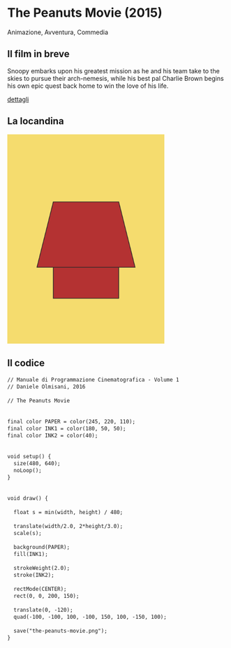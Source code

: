 # The Peanuts Movie (2015)

Animazione, Avventura, Commedia

## Il film in breve
Snoopy embarks upon his greatest mission as he and his team take to the skies to pursue their arch-nemesis, while his best pal Charlie Brown begins his own epic quest back home to win the love of his life.

[dettagli](https://www.imdb.com/title/tt2452042/)

## La locandina
<img src="the-peanuts-movie.png"  width="360px" title="The Peanuts Movie">


## Il codice
```processing
// Manuale di Programmazione Cinematografica - Volume 1
// Daniele Olmisani, 2016

// The Peanuts Movie


final color PAPER = color(245, 220, 110);
final color INK1 = color(180, 50, 50);
final color INK2 = color(40);


void setup() {
  size(480, 640);
  noLoop();
}


void draw() {
  
  float s = min(width, height) / 480;
  
  translate(width/2.0, 2*height/3.0);
  scale(s);
  
  background(PAPER);
  fill(INK1);
  
  strokeWeight(2.0);
  stroke(INK2);
  
  rectMode(CENTER);
  rect(0, 0, 200, 150);
  
  translate(0, -120);
  quad(-100, -100, 100, -100, 150, 100, -150, 100);
  
  save("the-peanuts-movie.png");
}
```
